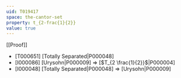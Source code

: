 ```yaml
---
uid: T019417
space: the-cantor-set
property: t_{2-frac{1}{2}}
value: true
---
```

[[Proof]]

* [T000651] [Totally Separated|P000048]
* [I000086] [Urysohn|P000009] => [$T_{2 \frac{1}{2}}$|P000004]
* [I000048] [Totally Separated|P000048] => [Urysohn|P000009]


